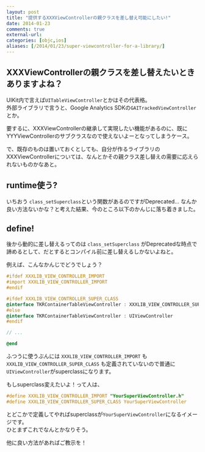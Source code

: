 ```yaml
---
layout: post
title: "提供するXXXViewControllerの親クラスを差し替え可能にしたい!"
date: 2014-01-23
comments: true
external-url: 
categories: [objc,ios]
aliases: [/2014/01/23/super-viewcontroller-for-a-library/]
---
```


## XXXViewControllerの親クラスを差し替えたいときありますよね？

UIKit内で言えば`UITableViewController`とかはその代表格。  
外部ライブラリで言うと、Google Analytics SDKの`GAITrackedViewController`とか。  

要するに、XXXViewControllerの継承して実現したい機能があるのに、既にYYYViewControllerのサブクラスなので使えないよーとなってしまうケース。

で、既存のものは置いておくとしても、自分が作るライブラリのXXXViewControllerについては、なんとかその親クラス差し替えの需要に応えられないものかなあと。

## runtime使う?

いちおう `class_setSuperclass`という関数があるのですがDeprecated...
なんか良い方法ないかな？と考えた結果、今のところ以下のかんじに落ち着きました。

<!-- more -->

## define!

後から動的に差し替えるってのは `class_setSuperclass` がDeprecatedな時点で諦めるとして、だとするとコンパイル前に差し替えるしかないよねと。

例えば、こんなかんじでどうでしょう？

```objective-c
#ifdef XXXLIB_VIEW_CONTROLLER_IMPORT
#import XXXLIB_VIEW_CONTROLLER_IMPORT
#endif

#ifdef XXXLIB_VIEW_CONTROLLER_SUPER_CLASS
@interface TKRContainerTableViewController : XXXLIB_VIEW_CONTROLLER_SUPER_CLASS
#else
@interface TKRContainerTableViewController : UIViewController
#endif

// ...

@end
```

ふつうに使うぶんには `XXXLIB_VIEW_CONTROLLER_IMPORT` も `XXXLIB_VIEW_CONTROLLER_SUPER_CLASS` も定義されていないので普通に`UIViewController`がsuperclassになります。

もしsuperclass変えたいよ！って人は、

```objective-c
#define XXXLIB_VIEW_CONTROLLER_IMPORT "YourSuperViewController.h"
#define XXXLIB_VIEW_CONTROLLER_SUPER_CLASS YourSuperViewController
```

とどこかで定義してやればsuperclassが`YourSuperViewController`になるイメージです。  
ひとまずこれでなんとかなりそう。

他に良い方法があればご教示を！

